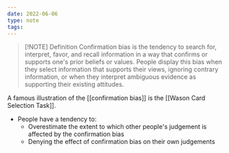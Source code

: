 ```yaml
---
date: 2022-06-06
type: note
tags: 
---
```


> [!NOTE] Definition
> Confirmation bias is the tendency to search for, interpret, favor, and recall information in a way that confirms or supports one's prior beliefs or values. People display this bias when they select information that supports their views, ignoring contrary information, or when they interpret ambiguous evidence as supporting their existing attitudes.

A famous illustration of the [[confirmation bias]] is the [[Wason Card Selection Task]].

- People have a tendency to:
	- Overestimate the extent to which other people's judgement is affected by the confirmation bias
	- Denying the effect of confirmation bias on their own judgements
